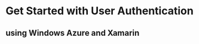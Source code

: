 Get Started with User Authentication
=====================

using Windows Azure and Xamarin
-------------------------------

